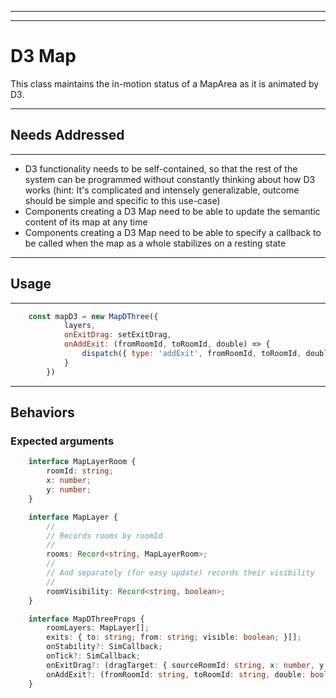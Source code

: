 
---
---

# D3 Map
This class maintains the in-motion status of a MapArea as it is animated by D3.

---

## Needs Addressed

---

- D3 functionality needs to be self-contained, so that the rest of the system can be programmed without
constantly thinking about how D3 works (hint:  It's complicated and intensely generalizable, outcome
should be simple and specific to this use-case)
- Components creating a D3 Map need to be able to update the semantic content of its map at any time
- Components creating a D3 Map need to be able to specify a callback to be called when the map as a
whole stabilizes on a resting state

---

## Usage

---

```js
    const mapD3 = new MapDThree({
            layers,
            onExitDrag: setExitDrag,
            onAddExit: (fromRoomId, toRoomId, double) => {
                dispatch({ type: 'addExit', fromRoomId, toRoomId, double })
            }
        })
```

---

## Behaviors

### Expected arguments

```ts
    interface MapLayerRoom {
        roomId: string;
        x: number;
        y: number;
    }

    interface MapLayer {
        //
        // Records rooms by roomId
        //
        rooms: Record<string, MapLayerRoom>;
        //
        // And separately (for easy update) records their visibility
        //
        roomVisibility: Record<string, boolean>;
    }

    interface MapDThreeProps {
        roomLayers: MapLayer[];
        exits: { to: string; from: string; visible: boolean; }[];
        onStability?: SimCallback;
        onTick?: SimCallback;
        onExitDrag?: (dragTarget: { sourceRoomId: string, x: number, y: number }) => void
        onAddExit?: (fromRoomId: string, toRoomId: string, double: boolean) => void
    }
```